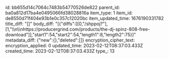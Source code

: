 id: bb655d14c7064c7483b54770526de822
parent_id: ba0a812d17ba4e0495066fd38028816a
item_type: 1
item_id: de8550d71f404e93b1e0c357c12020bc
item_updated_time: 1676190331782
title_diff: "[]"
body_diff: "[{\"diffs\":[[0,\"/shppoj?\"],[1,\"\\\n\\\nhttps://producergrind.com/products/the-dj-spinz-808-free-download\"]],\"start1\":54,\"start2\":54,\"length1\":8,\"length2\":75}]"
metadata_diff: {"new":{},"deleted":[]}
encryption_cipher_text: 
encryption_applied: 0
updated_time: 2023-02-12T08:37:03.433Z
created_time: 2023-02-12T08:37:03.433Z
type_: 13